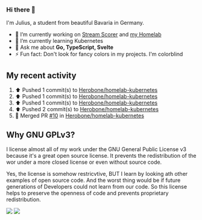 ### Hi there 👋
I'm Julius, a student from beautiful Bavaria in Germany.

- 🔭 I’m currently working on [Stream Scorer](https://github.com/Herobone/stream-scorer) and [my Homelab](https://github.com/Herobone/homelab-kubernetes)
- 🌱 I’m currently learning Kubernetes
- 💬 Ask me about **Go, TypeScript, Svelte**
- ⚡ Fun fact: Don't look for fancy colors in my projects. I'm colorblind
## My recent activity
<!--RECENT_ACTIVITY:start-->
1. ⬆️ Pushed 1 commit(s) to [Herobone/homelab-kubernetes](https://github.com/Herobone/homelab-kubernetes)<br>
2. ⬆️ Pushed 1 commit(s) to [Herobone/homelab-kubernetes](https://github.com/Herobone/homelab-kubernetes)<br>
3. ⬆️ Pushed 1 commit(s) to [Herobone/homelab-kubernetes](https://github.com/Herobone/homelab-kubernetes)<br>
4. ⬆️ Pushed 2 commit(s) to [Herobone/homelab-kubernetes](https://github.com/Herobone/homelab-kubernetes)<br>
5. 🎉 Merged PR [#10](https://github.com/Herobone/homelab-kubernetes/pull/10) in [Herobone/homelab-kubernetes](https://github.com/Herobone/homelab-kubernetes)<br>
<!--RECENT_ACTIVITY:end-->

## Why GNU GPLv3?
I license almost all of my work under the GNU General Public License v3 because it's a great open source license. It prevents the redistribution of the wor under a more closed license or even without source code.

Yes, the license is somehow restricvtive, BUT I learn by looking ath other examples of open source code. And the worst thing would be if future generations of Developers could not learn from our code. So this license helps to preserve the openness of code and prevents proprietary redistribution.

![](http://github-profile-summary-cards.vercel.app/api/cards/profile-details?username=Herobone&theme=github_dark)
![](https://github-profile-trophy.vercel.app/?username=Herobone&theme=darkhub&no-frame=true&margin-w=6)
